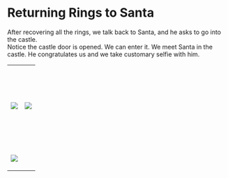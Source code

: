 # Returning Rings to Santa


<p class=MyNormalStyle>After recovering all the rings, we talk back to Santa,
and he asks to go into the castle.<br>
Notice the castle door is opened. We can enter it. We meet Santa in the castle.
He congratulates us and we take customary selfie with him.</p>

<table border=0 cellspacing=0 cellpadding=0 width=1400
 style='margin-xxxleft:-67.75pt;;border:none'>
 <tr style='height:141.6pt'>
  <td >
  <p class=MsoNormal style=' margin-xxxbottom:0in;line-height:normal'><img src="../images/blog_images/image267.png"></p>
  </td>
  <td >
  <p class=MsoNormal style=' margin-xxxbottom:0in;line-height:normal'><img src="../images/blog_images/image268.png"></p>
  </td>
  </tr>
  <tr>
  <td colspan = 2>
  <p class=MsoNormal style=' margin-xxxbottom:0in;line-height:normal'><img src="../images/blog_images/image269.png"></p>
  </td>
 </tr>
</table>
